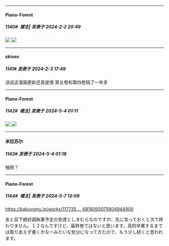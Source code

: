 
*****

####  Piano-Forest  
##### 1140#         楼主| 发表于 2024-2-2 20:49

<img src="https://p.sda1.dev/15/534f78a8a10ce82c9ae3cd5b560d04af/20240202_204348.jpg" referrerpolicy="no-referrer">
<img src="https://p.sda1.dev/15/c6fa2d229cbf922460781ad175285c25/20240202_204355.jpg" referrerpolicy="no-referrer">


*****

####  skives  
##### 1141#       发表于 2024-2-3 17:49

话说这漫画更新还真是慢 第五卷和第四卷隔了一年多

*****

####  Piano-Forest  
##### 1142#         楼主| 发表于 2024-5-4 01:11

<img src="https://p.sda1.dev/17/f1dedb0ac69b0566c5a9b9746593325d/738dba3df8dcd100b412ce1c348b4710b8122fce.jpg" referrerpolicy="no-referrer">
<img src="https://p.sda1.dev/17/970d2d63035e1653db31ee120d944e38/38851ec79f3df8dcdcb3b9ac8b11728b461028ce.jpg" referrerpolicy="no-referrer">


*****

####  米拉苏尔  
##### 1143#       发表于 2024-5-4 01:18

柚原？

*****

####  Piano-Forest  
##### 1144#         楼主| 发表于 2024-5-7 13:09

[https://kakuyomu.jp/works/117735 ... 6818093075804944900](https://kakuyomu.jp/works/1177354054897444952/episodes/16818093075804944900)

あと目下絶好調執筆予定の安達としまむらなのですが、先に言っておくと次で終わりません。１２なんですけど、最終巻ではないと思います。高校卒業するまでは取りあえず書くかなーみたいな気分になってきたので、もう少し続くと思われます。

